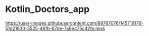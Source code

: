 # Kotlin_Doctors_app


https://user-images.githubusercontent.com/89767076/145719176-51d21830-5525-46fb-87de-7a9e475c42fe.mp4

